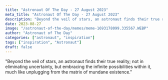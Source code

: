 ```yaml
---
title: "Astronaut Of The Day - 27 August 2023"
meta_title: "Astronaut Of The Day - 27 August 2023"
description: "Beyond the veil of stars, an astronaut finds their true reality; not in eliminating uncertainty, but embracing the infinite possibilities within it, much like unplugging from the matrix of mundane existence."
date: 2023-08-27
image: "/astronaut-of-the-day/memes/meme-1693178099.335567.WEBP"
author: "Astronaut of The Day"
categories: ["astronaut", "inspiration"]
tags: ["inspiration", "Astronaut"]
draft: false
---
```

"Beyond the veil of stars, an astronaut finds their true reality; not in eliminating uncertainty, but embracing the infinite possibilities within it, much like unplugging from the matrix of mundane existence."
        